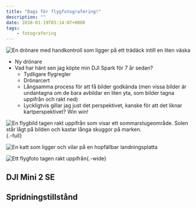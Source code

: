 ```yaml
---
title: "Dags för flygfotografering!"
description: ""
date: 2038-01-19T03:14:07+0000
tags:
    - fotografering
---
```


![En drönare med handkontroll som ligger på ett trädäck intill en liten väska](20240619_202232.jpg)

-   Ny drönare
-   Vad har hänt sen jag köpte min DJI Spark för 7 år sedan?
    -   Tydligare flygregler
    -   Drönarcert
    -   Långsamma process för att få bilder godkända (men vissa bilder är undantagna om de bara avbildar en liten yta, som bilder tagna uppifrån och rakt ned)
    -   Lyckligtvis gillar jag just det perspektivet, kanske för att det liknar kartperspektivet? Win win!

![En flygbild tagen rakt uppifrån som visar ett sommarstugeområde. Solen står lågt på bilden och kastar långa skuggor på marken.](){.-full}

![En katt som ligger och vilar på en hopfällbar landningsplatta](20240621_163906.jpg)

![Ett flygfoto tagen rakt uppifrån ](Gustav-Lindqvist_2024-06-21_0054.jpg){.-wide}

## DJI Mini 2 SE

## Spridningstillstånd
